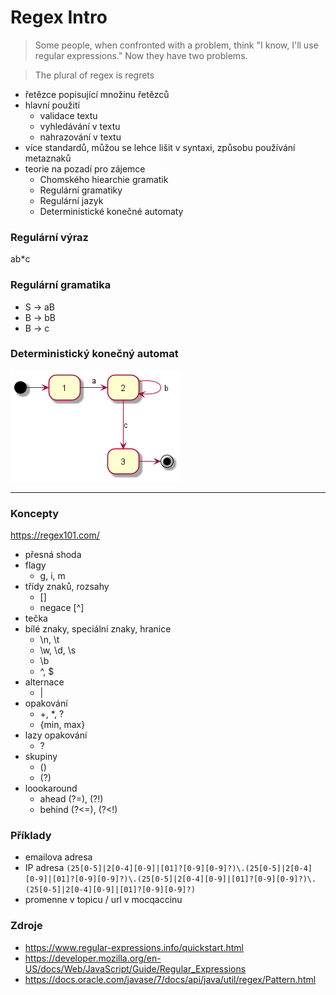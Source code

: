 # Regex Intro

> Some people, when confronted with a problem, think "I know, I'll use regular expressions." Now they have two problems.

> The plural of regex is regrets

* řetězce popisující množinu řetězců
* hlavní použití
  * validace textu
  * vyhledávání v textu
  * nahrazování v textu
* více standardů, můžou se lehce lišit v syntaxi, způsobu používání metaznaků
* teorie na pozadí pro zájemce
  * Chomského hiearchie gramatik
  * Regulární gramatiky
  * Regulární jazyk
  * Deterministické konečné automaty


### Regulární výraz

ab*c

### Regulární gramatika

* S -> aB
* B -> bB
* B -> c

### Deterministický konečný automat

![](fsa.png)

---

### Koncepty

https://regex101.com/

* přesná shoda
* flagy
    * g, i, m
* třídy znaků, rozsahy
    * []
    * negace [^]
* tečka
* bílé znaky, speciální znaky, hranice
    * \n, \t  
    * \w, \d, \s
    * \b
    * ^, $
* alternace
    * |
* opakování
    * +, *, ?
    * {min, max}
* lazy opakování
    * ?
* skupiny
    * ()
    * (?<name>)
* loookaround
    * ahead (?=), (?!)
    * behind (?<=), (?<!)


### Příklady

* emailova adresa
* IP adresa
  `(25[0-5]|2[0-4][0-9]|[01]?[0-9][0-9]?)\.(25[0-5]|2[0-4][0-9]|[01]?[0-9][0-9]?)\.(25[0-5]|2[0-4][0-9]|[01]?[0-9][0-9]?)\.(25[0-5]|2[0-4][0-9]|[01]?[0-9][0-9]?)`
* promenne v topicu / url v mocqaccinu


### Zdroje

* https://www.regular-expressions.info/quickstart.html
* https://developer.mozilla.org/en-US/docs/Web/JavaScript/Guide/Regular_Expressions
* https://docs.oracle.com/javase/7/docs/api/java/util/regex/Pattern.html
